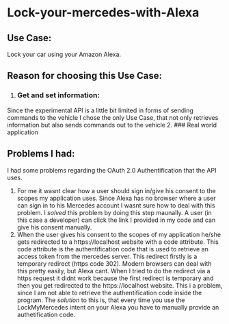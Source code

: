 # Lock-your-mercedes-with-Alexa

## Use Case:
Lock your car using your Amazon Alexa.

## Reason for choosing this Use Case:
1. ### Get and set information:
Since the experimental API is a little bit limited in forms of sending commands to the vehicle I chose the only Use Case, that not only retrieves information but also sends commands out to the vehicle
2. ### Real world application

## Problems I had:
I had some problems regarding the OAuth 2.0 Authentification that the API uses. 
1. For me it wasnt clear how a user should sign in/give his consent to the scopes my application uses. Since Alexa has no browser where a user can sign in to his Mercedes account I wasnt sure how to deal with this problem. I *solved* this problem by doing this step maunally. A user (in this case a developer) can click the link I provided in my code and can give his consent manually.
2. When the user gives his consent to the scopes of my application he/she gets redirected to a https://localhost website with a code attribute. This code attribute is the authentification code that is used to retrieve an access token from the mercedes server. This redirect firstly is a temporary redirect (https code 302). Modern browsers can deal with this pretty easily, but Alexa cant. When I tried to do the redirect via a https request it didnt work because the first redirect is temporary and then you get redirected to the https://localhost website. This i a problem, since I am not able to retrieve the authentification code inside the program. The *solution* to this is, that every time you use the LockMyMercedes intent on your Alexa you have to manually provide an authetification code.
